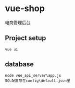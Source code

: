 <!--
 * @Author: Xu Bai
 * @Date: 2020-07-03 23:21:54
 * @LastEditors: Xu Bai
 * @LastEditTime: 2020-08-19 23:09:57
--> 
# vue-shop

电商管理后台

## Project setup

```
vue ui
```


## database

```
node vue_api_server\app.js
SQL配置项在config\default.json里
```

